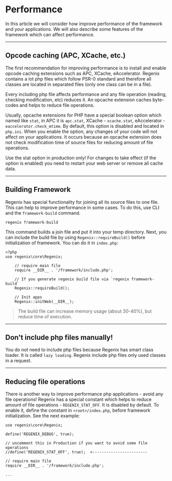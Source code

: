 # Performance

In this article we will consider how improve performance of the framework and
your applications. We will also describe some features of the framework which
can affect performance.

---

## Opcode caching (APC, XCache, etc.)

The first recommendation for improving performance is to install and enable opcode caching
extensions such as APC, XCache, eAccelerator. Regenix contains a lot php files which follow PSR-0
standard and therefore all classes are located in separated files (only one class can be in a file).

Every including php file affects performance and any file operation (reading, checking modification, etc)
reduces it. An opcache extension caches byte-codes and helps to reduce file operations.

Usually, opcache extensions for PHP have a special boolean option which named like `stat`,
in APC it is `apc.stat`, XCache - `xcache.stat`, eAccelerator - `eaccelerator.check_mtime`. By default,
this option is disabled and located in `php.ini`. When you enable the option, any changes of your
code will not affect on your applications. It occurs because an opcache extension does not check modification
time of source files for reducing amount of file operations.

Use the stat option in production only! For changes to take effect (if the option is enabled)
you need to restart your web server or remove all cache data.

---

## Building Framework

Regenix has special functionality for joining all its source files to one file. This can help to
improve performance in some cases. To do this, use CLI and the `framework-build` command.

```
regenix framework-build
```

This command builds a join file and put it into your temp directory. Next, you can include the build file
by using `Regenix::requireBuild()` before initialization of framework. You can do it in `index.php`:

```
<?php
use regenix\core\Regenix;

    // require main file
    require __DIR__ . '/framework/include.php';

    // If you generate regenix build file via `regenix framework-build`
    Regenix::requireBuild();

    // Init apps
    Regenix::initWeb(__DIR__);
```

> The build file can increase memory usage (about 30-40%), but reduce time of execution.

---

## Don't include php files manually!

You do not need to include php files because Regenix has smart class loader.
It is called `lazy loading`. Regenix include php files only used classes in a request.

---

## Reducing file operations

There is another way to improve performance php applications - avoid any file operations! 
Regenix has a special constant which helps to reduce amount of file operations - `REGENIX_STAT_OFF`.
It is disabled by default. To enable it, define the constant in `<root>/index.php`, before framework
initialization. See the next example:

    use regenix\core\Regenix;

    define('REGENIX_DEBUG', true);

    // uncomment this in Production if you want to avoid some file operations
    //define('REGENIX_STAT_OFF', true);  <------------------------ 

    // require main file
    require __DIR__ . '/framework/include.php';

    ...
    
